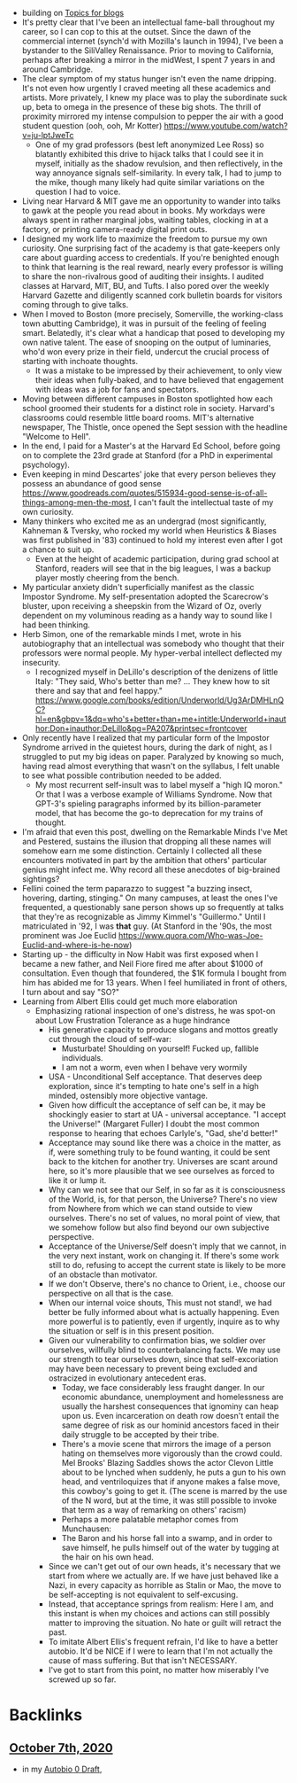 - building on [Topics for blogs](<Topics for blogs.md>)
- It's pretty clear that I've been an intellectual fame-ball throughout my career, so I can cop to this at the outset. Since the dawn of the commercial internet (synch'd with Mozilla's launch in 1994), I've been a bystander to the SiliValley Renaissance. Prior to moving to California, perhaps after breaking a mirror in the midWest, I spent 7 years in and around Cambridge.
- The clear symptom of my status hunger isn't even the name dripping. It's not even how urgently I craved meeting all these academics and artists. More privately, I knew my place was to play the subordinate suck up, beta to omega in the presence of these big shots. The thrill of proximity mirrored my intense compulsion to pepper the air with a good student question (ooh, ooh, Mr Kotter) https://www.youtube.com/watch?v=ju-lptJweTc
    - One of my grad professors (best left anonymized Lee Ross) so blatantly exhibited this drive to hijack talks that I could see it in myself, initially as the shadow revulsion, and then reflectively, in the way annoyance signals self-similarity. In every talk, I had to jump to the mike, though many likely had quite similar variations on the question I had to voice.
- Living near Harvard & MIT gave me an opportunity to wander into talks to gawk at the people you read about in books. My workdays were always spent in rather marginal jobs, waiting tables, clocking in at a factory, or printing camera-ready digital print outs. 
- I designed my work life to maximize the freedom to pursue my own curiosity. One surprising fact of the academy is that gate-keepers only care about guarding access to credentials. If you're benighted enough to think that learning is the real reward, nearly every professor is willing to share the non-rivalrous good of auditing their insights. I audited classes at Harvard, MIT, BU, and Tufts. I also pored over the weekly Harvard Gazette and diligently scanned cork bulletin boards for visitors coming through to give talks. 
- When I moved to Boston (more precisely, Somerville, the working-class town abutting Cambridge), it was in pursuit of the feeling of feeling smart. Belatedly, it's clear what a handicap that posed to developing my own native talent. The ease of snooping on the output of luminaries, who'd won every prize in their field, undercut the crucial process of starting with inchoate thoughts. 
    - It was a mistake to be impressed by their achievement, to only view their ideas when fully-baked, and to have believed that engagement with ideas was a job for fans and spectators. 
- Moving between different campuses in Boston spotlighted how each school groomed their students for a distinct role in society. Harvard's classrooms could resemble little board rooms. MIT's alternative newspaper, The Thistle, once opened the Sept session with the headline "Welcome to Hell".
- In the end, I paid for a Master's at the Harvard Ed School, before going on to complete the 23rd grade at Stanford (for a PhD in experimental psychology).
- Even keeping in mind Descartes' joke that every person believes they possess an abundance of good sense https://www.goodreads.com/quotes/515934-good-sense-is-of-all-things-among-men-the-most, I can't fault the intellectual taste of my own curiosity. 
- Many thinkers who excited me as an undergrad (most significantly, Kahneman & Tversky, who rocked my world when Heuristics & Biases was first published in '83) continued to hold my interest even after I got a chance to suit up. 
    - Even at the height of academic participation, during grad school at Stanford, readers will see that in the big leagues, I was a backup player mostly cheering from the bench. 
- My particular anxiety didn't superficially manifest as the classic Impostor Syndrome. My self-presentation adopted the Scarecrow's bluster, upon receiving a sheepskin from the Wizard of Oz, overly dependent on my voluminous reading as a handy way to sound like I had been thinking. 
- Herb Simon, one of the remarkable minds I met, wrote in his autobiography that an intellectual was somebody who thought that their professors were normal people. My hyper-verbal intellect deflected my insecurity. 
    - I recognized myself in DeLillo's description of the denizens of little Italy: "They said, Who's better than me? ... They knew how to sit there and say that and feel happy." https://www.google.com/books/edition/Underworld/Ug3ArDMHLnQC?hl=en&gbpv=1&dq=who's+better+than+me+intitle:Underworld+inauthor:Don+inauthor:DeLillo&pg=PA207&printsec=frontcover
- Only recently have I realized that my particular form of the Impostor Syndrome arrived in the quietest hours, during the dark of night, as I struggled to put my big ideas on paper. Paralyzed by knowing so much, having read almost everything that wasn't on the syllabus, I felt unable to see what possible contribution needed to be added. 
    - My most recurrent self-insult was to label myself a "high IQ moron." Or that I was a verbose example of Williams Syndrome. Now that GPT-3's spieling paragraphs informed by its billion-parameter model, that has become the go-to deprecation for my trains of thought.
- I'm afraid that even this post, dwelling on the Remarkable Minds I've Met and Pestered, sustains the illusion that dropping all these names will somehow earn me some distinction. Certainly I collected all these encounters motivated in part by the ambition that others' particular genius might infect me. Why record all these anecdotes of big-brained sightings? 
- Fellini coined the term paparazzo to suggest "a buzzing insect, hovering, darting, stinging." On many campuses, at least the ones I've frequented, a questionably sane person shows up so frequently at talks that they're as recognizable as Jimmy Kimmel's "Guillermo." Until I matriculated in '92, I was __that__ guy. (At Stanford in the '90s, the most prominent was Joe Euclid https://www.quora.com/Who-was-Joe-Euclid-and-where-is-he-now) 
- Starting up - the difficulty in Now Habit was first exposed when I became a new father, and Neil Fiore fired me after about $1000 of consultation. Even though that foundered, the $1K formula I bought from him has abided me for 13 years. When I feel humiliated in front of others, I turn about and say "SO?"
- Learning from Albert Ellis could get much more elaboration
    - Emphasizing rational inspection of one's distress, he was spot-on about Low Frustration Tolerance as a huge hindrance
        - His generative capacity to produce slogans and mottos greatly cut through the cloud of self-war:
            - Musturbate! Shoulding on yourself! Fucked up, fallible individuals. 
            - I am not a worm, even when I behave very wormily
        - USA - Unconditional Self acceptance. That deserves deep exploration, since it's tempting to hate one's self in a high minded, ostensibly more objective vantage.
        - Given how difficult the acceptance of self can be, it may be shockingly easier to start at UA - universal acceptance. "I accept the Universe!" (Margaret Fuller)  I doubt the most common response to hearing that echoes Carlyle's, "Gad, she'd better!" 
        - Acceptance may sound like there was a choice in the matter, as if, were something truly to be found wanting, it could be sent back to the kitchen for another try. Universes are scant around here, so it's more plausible that we see ourselves as forced to like it or lump it.
        - Why can we not see that our Self, in so far as it is consciousness of the World, is, for that person, the Universe? There's no view from Nowhere from which we can stand outside to view ourselves. There's no set of values, no moral point of view, that we somehow follow but also find beyond our own subjective perspective.
        - Acceptance of the Universe/Self doesn't imply that we cannot, in the very next instant, work on changing it. If there's some work still to do, refusing to accept the current state is likely to be more of an obstacle than motivator. 
        - If we don't Observe, there's no chance to Orient, i.e., choose our perspective on all that is the case.
        - When our internal voice shouts, This must not stand!, we had better be fully informed about what is actually happening. Even more powerful is to patiently, even if urgently, inquire as to why the situation or self is in this present position. 
        - Given our vulnerability to confirmation bias, we soldier over ourselves, willfully blind to counterbalancing facts. We may use our strength to tear ourselves down, since that self-excoriation may have been necessary to prevent being excluded and ostracized in evolutionary antecedent eras. 
            - Today, we face considerably less fraught danger. In our economic abundance, unemployment and homelessness are usually the harshest consequences that ignominy can heap upon us. Even incarceration on death row doesn't entail the same degree of risk as our hominid ancestors faced in their daily struggle to be accepted by their tribe.
            - There's a movie scene that mirrors the image of a person hating on themselves more vigorously than the crowd could. Mel Brooks' Blazing Saddles shows the actor Clevon Little about to be lynched when suddenly, he puts a gun to his own head, and ventriloquizes that if anyone makes a false move, this cowboy's going to get it. (The scene is marred by the use of the N word, but at the time, it was still possible to invoke that term as a way of remarking on others' racism)
            - Perhaps a more palatable metaphor comes from Munchausen:
            - The Baron and his horse fall into a swamp, and in order to save himself, he pulls himself out of the water by tugging at the hair on his own head. 
        - Since we can't get out of our own heads, it's necessary that we start from where we actually are. If we have just behaved like a Nazi, in every capacity as horrible as Stalin or Mao, the move to be self-accepting is not equivalent to self-excusing. 
        - Instead, that acceptance springs from realism: Here I am, and this instant is when my choices and actions can still possibly matter to improving the situation. No hate or guilt will retract the past.
        - To imitate Albert Ellis's frequent refrain, I'd like to have a better autobio. It'd be NICE if I were to learn that I'm not actually the cause of mass suffering. But that isn't NECESSARY. 
        - I've got to start from this point, no matter how miserably I've screwed up so far.


# Backlinks
## [October 7th, 2020](<October 7th, 2020.md>)
- in my [Autobio 0 Draft](<Autobio 0 Draft.md>),

